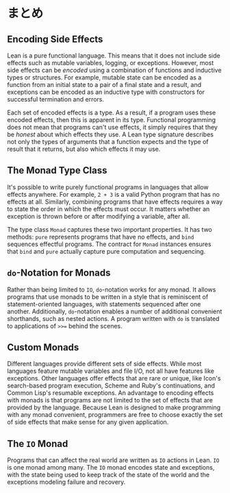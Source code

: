 <!-- # Summary -->

# まとめ

## Encoding Side Effects

Lean is a pure functional language.
This means that it does not include side effects such as mutable variables, logging, or exceptions.
However, most side effects can be _encoded_ using a combination of functions and inductive types or structures.
For example, mutable state can be encoded as a function from an initial state to a pair of a final state and a result, and exceptions can be encoded as an inductive type with constructors for successful termination and errors.

Each set of encoded effects is a type.
As a result, if a program uses these encoded effects, then this is apparent in its type.
Functional programming does not mean that programs can't use effects, it simply requires that they be *honest* about which effects they use.
A Lean type signature describes not only the types of arguments that a function expects and the type of result that it returns, but also which effects it may use.

## The Monad Type Class

It's possible to write purely functional programs in languages that allow effects anywhere.
For example, `2 + 3` is a valid Python program that has no effects at all.
Similarly, combining programs that have effects requires a way to state the order in which the effects must occur.
It matters whether an exception is thrown before or after modifying a variable, after all.

The type class `Monad` captures these two important properties.
It has two methods: `pure` represents programs that have no effects, and `bind` sequences effectful programs.
The contract for `Monad` instances ensures that `bind` and `pure` actually capture pure computation and sequencing.

## `do`-Notation for Monads

Rather than being limited to `IO`, `do`-notation works for any monad.
It allows programs that use monads to be written in a style that is reminiscent of statement-oriented languages, with statements sequenced after one another.
Additionally, `do`-notation enables a number of additional convenient shorthands, such as nested actions.
A program written with `do` is translated to applications of `>>=` behind the scenes.

## Custom Monads

Different languages provide different sets of side effects.
While most languages feature mutable variables and file I/O, not all have features like exceptions.
Other languages offer effects that are rare or unique, like Icon's search-based program execution, Scheme and Ruby's continuations, and Common Lisp's resumable exceptions.
An advantage to encoding effects with monads is that programs are not limited to the set of effects that are provided by the language.
Because Lean is designed to make programming with any monad convenient, programmers are free to choose exactly the set of side effects that make sense for any given application.

## The `IO` Monad

Programs that can affect the real world are written as `IO` actions in Lean.
`IO` is one monad among many.
The `IO` monad encodes state and exceptions, with the state being used to keep track of the state of the world and the exceptions modeling failure and recovery.
